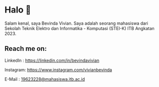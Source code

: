 # Halo 👋

Salam kenal, saya Bevinda Vivian. Saya adalah seorang mahasiswa dari Sekolah Teknik Elektro dan Informatika - Komputasi (STEI-K) ITB Angkatan 2023. 

## Reach me on:
LinkedIn : https://linkedin.com/in/bevindavivian


Instagram: https://www.instagram.com/vivianbevinda


E-Mail   : 19623228@mahasiswa.itb.ac.id

<!--
**bevindav/bevindav** is a ✨ _special_ ✨ repository because its `README.md` (this file) appears on your GitHub profile.

Here are some ideas to get you started:

- 🔭 I’m currently working on ...
- 🌱 I’m currently learning ...
- 👯 I’m looking to collaborate on ...
- 🤔 I’m looking for help with ...
- 💬 Ask me about ...
- 📫 How to reach me: ...
- 😄 Pronouns: ...
- ⚡ Fun fact: ...
-->
